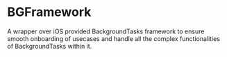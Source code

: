 # BGFramework
A wrapper over iOS provided BackgroundTasks framework to ensure smooth onboarding of usecases and handle all the complex functionalities of BackgroundTasks within it.
